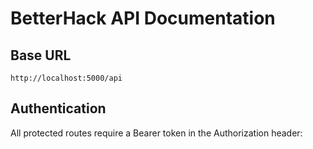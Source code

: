 # BetterHack API Documentation

## Base URL
`http://localhost:5000/api`

## Authentication
All protected routes require a Bearer token in the Authorization header: 